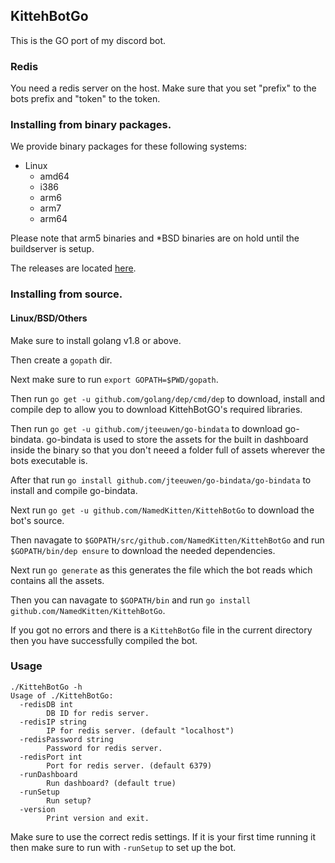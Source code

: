 ## KittehBotGo

This is the GO port of my discord bot.

### Redis

You need a redis server on the host.
Make sure that you set "prefix" to the bots prefix and "token" to the token.

### Installing from binary packages.

We provide binary packages for these following systems:

- Linux
    - amd64
    - i386
    - arm6
    - arm7
    - arm64

Please note that arm5 binaries and \*BSD binaries are on hold until the buildserver is setup.


The releases are located [here](https://github.com/NamedKitten/KittehBotGo/releases).

### Installing from source.

#### Linux/BSD/Others

Make sure to install golang v1.8 or above.

Then create a `gopath` dir.    

Next make sure to run `export GOPATH=$PWD/gopath`.

Then run `go get -u github.com/golang/dep/cmd/dep` to download, install and compile dep to allow you to download KittehBotGO's required libraries.

Then run `go get -u github.com/jteeuwen/go-bindata` to download go-bindata.
go-bindata is used to store the assets for the built in dashboard inside the binary so that you don't neeed a folder full of assets wherever the bots executable is.

After that run `go install github.com/jteeuwen/go-bindata/go-bindata` to install and compile go-bindata.

Next run `go get -u github.com/NamedKitten/KittehBotGo` to download the bot's source.

Then navagate to `$GOPATH/src/github.com/NamedKitten/KittehBotGo` and run `$GOPATH/bin/dep ensure` to download the needed dependencies.

Next run `go generate` as this generates the file which the bot reads which contains all the assets.

Then you can navagate to `$GOPATH/bin` and run `go install github.com/NamedKitten/KittehBotGo`.

If you got no errors and there is a `KittehBotGo` file in the current directory then you have successfully compiled the bot.


### Usage

```
./KittehBotGo -h
Usage of ./KittehBotGo:
  -redisDB int
    	DB ID for redis server.
  -redisIP string
    	IP for redis server. (default "localhost")
  -redisPassword string
    	Password for redis server.
  -redisPort int
    	Port for redis server. (default 6379)
  -runDashboard
    	Run dashboard? (default true)
  -runSetup
    	Run setup?
  -version
    	Print version and exit.

```

Make sure to use the correct redis settings.
If it is your first time running it then make sure to run with `-runSetup` to set up the bot.
